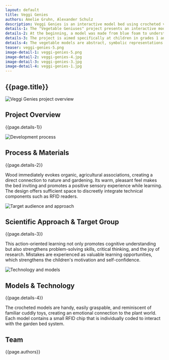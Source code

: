```yaml
---
layout: default
title: Veggi Genies
authors: Amelie Gruhn, Alexander Schulz
description: Veggi Genies is an interactive model bed using crocheted vegetable figures, info cards, and visual feedback to playfully teach mixed cultivation, water, and sun needs – for children and curious adults.
details-1: The "Vegetable Geniuses" project presents an interactive model bed that playfully conveys the principles of mixed cultivation. The bed consists of a wooden box with a laser-engraved surface on which moisture zones are visualized and a sun is depicted. Hand-crocheted vegetable models are used to illustrate different plant combinations in a practical and clear way. In addition to the lovingly designed information cards, the system supports learning through multi-sensory experience and enables complex ecological relationships to be grasped intuitively.
details-2: At the beginning, a model was made from blue foam to understand the basic game system with modeling clay figures. A prototype was then created from plywood using a laser cutter. The final model was built as a sturdy wooden box with integrated LED rings and diffuser plates for uniform illumination. The surface was laser-engraved to permanently display moisture and sun zones without obscuring the natural structure of the wood.
details-3: The project is aimed specifically at children in grades 1 and 2 in school and learning gardens. By actively experimenting with the hand-crocheted vegetable models, young learners can independently test plant combinations without fear of "failure" or damaging real plants. The multisensory design appeals to different learning types and supports sustainable knowledge anchoring.
details-4: The vegetable models are abstract, symbolic representations with a soft, warm feel that invites children to touch and play. The interactive garden bed uses RFID technology to recognize the models and determine their position, creating a connection between physical play and digital feedback.
teaser: veggi-genies-5.png
image-detail-1: veggi-genies-5.png
image-detail-2: veggi-genies-4.jpg
image-detail-3: veggi-genies-3.jpg
image-detail-4: veggi-genies-1.jpg
---
```


<!-- Pages subtitle -->
<h2 class="absolute top-8 right-4" >{{page.title}}</h2>

<div class="markdown-row">
  <div class="image-side">
    <img src="{{ page.image-detail-1 }}" alt="Veggi Genies project overview">
    <p class="caption"></p>
  </div>
  <div class="text-side">
    <h2 class="block-title">Project Overview</h2>
    <p>{{page.details-1}}</p>
  </div>
</div>

<div class="markdown-row">
  <div class="image-side">
    <img src="{{ page.image-detail-2 }}" alt="Development process">
    <p class="caption"></p>
  </div>
  <div class="text-side">
    <h2 class="block-title">Process & Materials</h2>
    <p>{{page.details-2}}</p>
    <p>Wood immediately evokes organic, agricultural associations, creating a direct connection to nature and gardening. Its warm, pleasant feel makes the bed inviting and promotes a positive sensory experience while learning. The design offers sufficient space to discreetly integrate technical components such as RFID readers.</p>
  </div>
</div>

<div class="markdown-row">
  <div class="image-side">
    <img src="{{ page.image-detail-3 }}" alt="Target audience and approach">
    <p class="caption"></p>
  </div>
  <div class="text-side">
    <h2 class="block-title">Scientific Approach & Target Group</h2>
    <p>{{page.details-3}}</p>
    <p>This action-oriented learning not only promotes cognitive understanding but also strengthens problem-solving skills, critical thinking, and the joy of research. Mistakes are experienced as valuable learning opportunities, which strengthens the children's motivation and self-confidence.</p>
  </div>
</div>

<div class="markdown-row">
  <div class="image-side">
    <img src="{{ page.image-detail-4 }}" alt="Technology and models">
    <p class="caption"></p>
  </div>
  <div class="text-side">
    <h2 class="block-title">Models & Technology</h2>
    <p>{{page.details-4}}</p>
    <p>The crocheted models are handy, easily graspable, and reminiscent of familiar cuddly toys, creating an emotional connection to the plant world. Each model contains a small RFID chip that is individually coded to interact with the garden bed system.</p>
  </div>
</div>

<div class="markdown-row">
  <div class="text-side">
    <h2 class="block-title">Team</h2>
    <p>{{page.authors}}</p>
  </div>
</div>